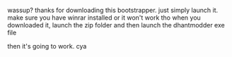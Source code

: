 wassup? thanks for downloading this bootstrapper.
just simply launch it. make sure you have winrar installed or it won't work tho
when you downloaded it, launch the zip folder and then launch the dhantmodder exe file

then it's going to work. cya
